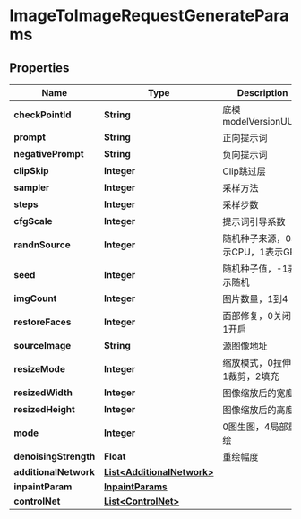 

# ImageToImageRequestGenerateParams


## Properties

| Name | Type | Description | Notes |
|------------ | ------------- | ------------- | -------------|
|**checkPointId** | **String** | 底模 modelVersionUUID |  [optional] |
|**prompt** | **String** | 正向提示词 |  [optional] |
|**negativePrompt** | **String** | 负向提示词 |  [optional] |
|**clipSkip** | **Integer** | Clip跳过层 |  [optional] |
|**sampler** | **Integer** | 采样方法 |  [optional] |
|**steps** | **Integer** | 采样步数 |  [optional] |
|**cfgScale** | **Integer** | 提示词引导系数 |  [optional] |
|**randnSource** | **Integer** | 随机种子来源，0表示CPU，1表示GPU |  [optional] |
|**seed** | **Integer** | 随机种子值，-1表示随机 |  [optional] |
|**imgCount** | **Integer** | 图片数量，1到4 |  [optional] |
|**restoreFaces** | **Integer** | 面部修复，0关闭，1开启 |  [optional] |
|**sourceImage** | **String** | 源图像地址 |  [optional] |
|**resizeMode** | **Integer** | 缩放模式，0拉伸，1裁剪，2填充 |  [optional] |
|**resizedWidth** | **Integer** | 图像缩放后的宽度 |  [optional] |
|**resizedHeight** | **Integer** | 图像缩放后的高度 |  [optional] |
|**mode** | **Integer** | 0图生图，4局部重绘 |  [optional] |
|**denoisingStrength** | **Float** | 重绘幅度 |  [optional] |
|**additionalNetwork** | [**List&lt;AdditionalNetwork&gt;**](AdditionalNetwork.md) |  |  [optional] |
|**inpaintParam** | [**InpaintParams**](InpaintParams.md) |  |  [optional] |
|**controlNet** | [**List&lt;ControlNet&gt;**](ControlNet.md) |  |  [optional] |



